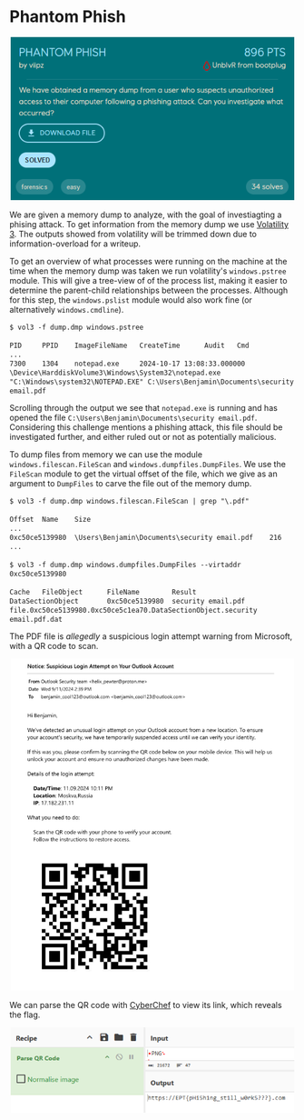 # Phantom Phish
<p align="center">
    <img src="img/phantom_phish_chall.png" alt="Challenge" width="500"/>
</p>

We are given a memory dump to analyze, with the goal of investiagting a phising attack. To get information from the memory dump we use [Volatility 3](https://github.com/volatilityfoundation/volatility3). The outputs showed from volatility will be trimmed down due to information-overload for a writeup.

To get an overview of what processes were running on the machine at the time when the memory dump was taken we run volatility's `windows.pstree` module. This will give a tree-view of of the process list, making it easier to determine the parent-child relationships between the processes. Although for this step, the `windows.pslist` module would also work fine (or alternatively `windows.cmdline`).
```
$ vol3 -f dump.dmp windows.pstree

PID     PPID    ImageFileName   CreateTime      Audit   Cmd
...
7300    1304    notepad.exe     2024-10-17 13:08:33.000000      \Device\HarddiskVolume3\Windows\System32\notepad.exe    "C:\Windows\system32\NOTEPAD.EXE" C:\Users\Benjamin\Documents\security email.pdf
```

Scrolling through the output we see that `notepad.exe` is running and has opened the file `C:\Users\Benjamin\Documents\security email.pdf`. Considering this challenge mentions a phishing attack, this file should be investigated further, and either ruled out or not as potentially malicious.

To dump files from memory we can use the module `windows.filescan.FileScan` and `windows.dumpfiles.DumpFiles`. We use the `FileScan` module to get the virtual offset of the file, which we give as an argument to `DumpFiles` to carve the file out of the memory dump.
```
$ vol3 -f dump.dmp windows.filescan.FileScan | grep "\.pdf"

Offset  Name    Size
...
0xc50ce5139980  \Users\Benjamin\Documents\security email.pdf    216
...

$ vol3 -f dump.dmp windows.dumpfiles.DumpFiles --virtaddr 0xc50ce5139980

Cache   FileObject      FileName        Result
DataSectionObject       0xc50ce5139980  security email.pdf      file.0xc50ce5139980.0xc50ce5c1ea70.DataSectionObject.security email.pdf.dat
``` 

The PDF file is *allegedly* a suspicious login attempt warning from Microsoft, with a QR code to scan.
<p align="center">
    <img src="img/phantom_phish_pdf.png" alt="PDF File" width="500"/>
</p>

We can parse the QR code with [CyberChef](https://gchq.github.io/CyberChef/) to view its link, which reveals the flag.
<p align="center">
    <img src="img/phantom_phish_flag.png" alt="Flag" width="500"/>
</p>